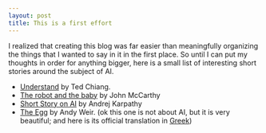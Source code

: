 ```yaml
---
layout: post
title: This is a first effort 
---
```


I realized that creating this blog was far easier than meaningfully organizing the things that I wanted to say in it in the first place. So until I can put my thoughts in order for anything bigger, here is a small list of interesting short stories around the subject of AI.
- [Understand](https://web.archive.org/web/20140527121332/http://www.infinityplus.co.uk/stories/under.htm) by Ted Chiang.
- [The robot and the baby](http://www-formal.stanford.edu/jmc/robotandbaby/robotandbaby.html) by John McCarthy
- [Short Story on AI](http://karpathy.github.io/2015/11/14/ai/) by Andrej Karpathy
- [The Egg](http://www.galactanet.com/oneoff/theegg_mod.html) by Andy Weir. (ok this one is not about AI, but it is very beautiful; and here is its official translation in [Greek](http://www.galactanet.com/oneoff/theegg_el.html))
